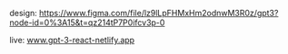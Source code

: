 design: https://www.figma.com/file/lz9lLpFHMxHm2odnwM3R0z/gpt3?node-id=0%3A15&t=qz214tP7P0ifcv3p-0

live: www.gpt-3-react-netlify.app
